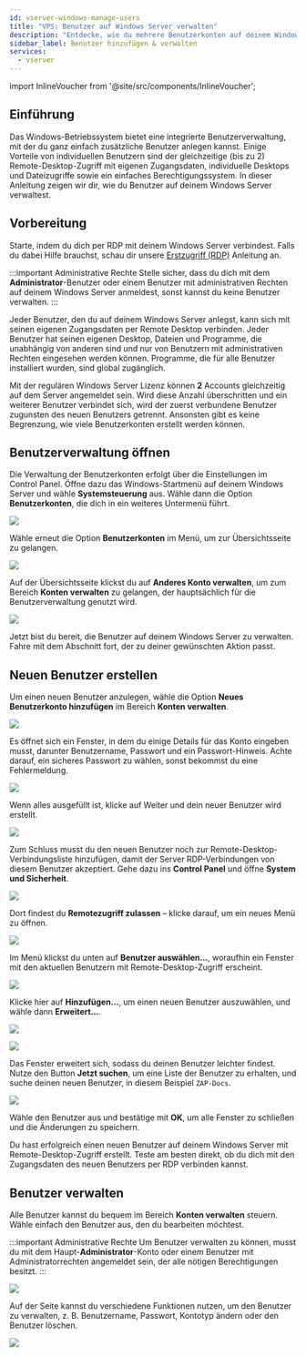 ```yaml
---
id: vserver-windows-manage-users
title: "VPS: Benutzer auf Windows Server verwalten"
description: "Entdecke, wie du mehrere Benutzerkonten auf deinem Windows Server sicher verwaltest – für gleichzeitigen Remote-Zugriff und personalisierte Desktops → Jetzt mehr erfahren"
sidebar_label: Benutzer hinzufügen & verwalten
services:
  - vserver
---
```


import InlineVoucher from '@site/src/components/InlineVoucher';

## Einführung

Das Windows-Betriebssystem bietet eine integrierte Benutzerverwaltung, mit der du ganz einfach zusätzliche Benutzer anlegen kannst. Einige Vorteile von individuellen Benutzern sind der gleichzeitige (bis zu 2) Remote-Desktop-Zugriff mit eigenen Zugangsdaten, individuelle Desktops und Dateizugriffe sowie ein einfaches Berechtigungssystem. In dieser Anleitung zeigen wir dir, wie du Benutzer auf deinem Windows Server verwaltest.

<InlineVoucher />

## Vorbereitung

Starte, indem du dich per RDP mit deinem Windows Server verbindest. Falls du dabei Hilfe brauchst, schau dir unsere [Erstzugriff (RDP)](vserver-windows-userdp.md) Anleitung an.

:::important Administrative Rechte
Stelle sicher, dass du dich mit dem **Administrator**-Benutzer oder einem Benutzer mit administrativen Rechten auf deinem Windows Server anmeldest, sonst kannst du keine Benutzer verwalten.
:::

Jeder Benutzer, den du auf deinem Windows Server anlegst, kann sich mit seinen eigenen Zugangsdaten per Remote Desktop verbinden. Jeder Benutzer hat seinen eigenen Desktop, Dateien und Programme, die unabhängig von anderen sind und nur von Benutzern mit administrativen Rechten eingesehen werden können. Programme, die für alle Benutzer installiert wurden, sind global zugänglich.

Mit der regulären Windows Server Lizenz können **2** Accounts gleichzeitig auf dem Server angemeldet sein. Wird diese Anzahl überschritten und ein weiterer Benutzer verbindet sich, wird der zuerst verbundene Benutzer zugunsten des neuen Benutzers getrennt. Ansonsten gibt es keine Begrenzung, wie viele Benutzerkonten erstellt werden können.

## Benutzerverwaltung öffnen

Die Verwaltung der Benutzerkonten erfolgt über die Einstellungen im Control Panel. Öffne dazu das Windows-Startmenü auf deinem Windows Server und wähle **Systemsteuerung** aus. Wähle dann die Option **Benutzerkonten**, die dich in ein weiteres Untermenü führt.

![](https://screensaver01.zap-hosting.com/index.php/s/zePaY2rcCwTgaCo/preview)

Wähle erneut die Option **Benutzerkonten** im Menü, um zur Übersichtsseite zu gelangen.

![](https://screensaver01.zap-hosting.com/index.php/s/rafwZP8rDnycjpa/preview)

Auf der Übersichtsseite klickst du auf **Anderes Konto verwalten**, um zum Bereich **Konten verwalten** zu gelangen, der hauptsächlich für die Benutzerverwaltung genutzt wird.

![](https://screensaver01.zap-hosting.com/index.php/s/iyQ9ZXoFLdMTNSZ/preview)

Jetzt bist du bereit, die Benutzer auf deinem Windows Server zu verwalten. Fahre mit dem Abschnitt fort, der zu deiner gewünschten Aktion passt.

## Neuen Benutzer erstellen

Um einen neuen Benutzer anzulegen, wähle die Option **Neues Benutzerkonto hinzufügen** im Bereich **Konten verwalten**.

![](https://screensaver01.zap-hosting.com/index.php/s/x4EpREF5FJoLycw/preview)

Es öffnet sich ein Fenster, in dem du einige Details für das Konto eingeben musst, darunter Benutzername, Passwort und ein Passwort-Hinweis. Achte darauf, ein sicheres Passwort zu wählen, sonst bekommst du eine Fehlermeldung.

![](https://screensaver01.zap-hosting.com/index.php/s/dAyCkyAA2BLwNNe/preview)

Wenn alles ausgefüllt ist, klicke auf Weiter und dein neuer Benutzer wird erstellt.

![](https://screensaver01.zap-hosting.com/index.php/s/zEZGXQH9ErcCbgD/preview)

Zum Schluss musst du den neuen Benutzer noch zur Remote-Desktop-Verbindungsliste hinzufügen, damit der Server RDP-Verbindungen von diesem Benutzer akzeptiert. Gehe dazu ins **Control Panel** und öffne **System und Sicherheit**.

![](https://screensaver01.zap-hosting.com/index.php/s/NtNg7sRRgDdnffr/preview)

Dort findest du **Remotezugriff zulassen** – klicke darauf, um ein neues Menü zu öffnen.

![](https://screensaver01.zap-hosting.com/index.php/s/diBL57HtffpNAGX/preview)

Im Menü klickst du unten auf **Benutzer auswählen...**, woraufhin ein Fenster mit den aktuellen Benutzern mit Remote-Desktop-Zugriff erscheint.

![](https://screensaver01.zap-hosting.com/index.php/s/TP7LW2pWboFKixy/preview)

Klicke hier auf **Hinzufügen...**, um einen neuen Benutzer auszuwählen, und wähle dann **Erweitert...**.

![](https://screensaver01.zap-hosting.com/index.php/s/MTinLT9PDA45TAS/preview)

![](https://screensaver01.zap-hosting.com/index.php/s/SNd89fxNXKbfBBt/preview)

Das Fenster erweitert sich, sodass du deinen Benutzer leichter findest. Nutze den Button **Jetzt suchen**, um eine Liste der Benutzer zu erhalten, und suche deinen neuen Benutzer, in diesem Beispiel `ZAP-Docs`.

![](https://screensaver01.zap-hosting.com/index.php/s/spQL9fTNd778bry/preview)

Wähle den Benutzer aus und bestätige mit **OK**, um alle Fenster zu schließen und die Änderungen zu speichern.

Du hast erfolgreich einen neuen Benutzer auf deinem Windows Server mit Remote-Desktop-Zugriff erstellt. Teste am besten direkt, ob du dich mit den Zugangsdaten des neuen Benutzers per RDP verbinden kannst.

## Benutzer verwalten

Alle Benutzer kannst du bequem im Bereich **Konten verwalten** steuern. Wähle einfach den Benutzer aus, den du bearbeiten möchtest.

:::important Administrative Rechte
Um Benutzer verwalten zu können, musst du mit dem Haupt-**Administrator**-Konto oder einem Benutzer mit Administratorrechten angemeldet sein, der alle nötigen Berechtigungen besitzt.
:::

![](https://screensaver01.zap-hosting.com/index.php/s/yJPTWKieZNZXifH/preview)

Auf der Seite kannst du verschiedene Funktionen nutzen, um den Benutzer zu verwalten, z. B. Benutzername, Passwort, Kontotyp ändern oder den Benutzer löschen.

![](https://screensaver01.zap-hosting.com/index.php/s/tkPtbrmfsnK3TcG/preview)

<InlineVoucher />